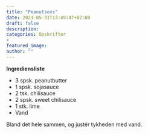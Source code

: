 ```yaml
---
title: "Peanutsovs"
date: 2023-05-31T13:49:47+02:00
draft: false
description:
categories: Opskrifter
-
featured_image:
author: ""
---
```


**Ingrediensliste**

- 3 spsk. peanutbutter
- 1 spsk. sojasauce
- 2 tsk. chilisauce
- 2 spsk. sweet chilisauce
- 1 stk. lime
- Vand

Bland det hele sammen, og justér tykheden med vand.